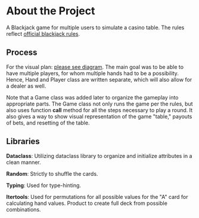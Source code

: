 <h1>About the Project</h1>

A Blackjack game for multiple users to simulate a casino table. The rules reflect <a href="https://www.officialgamerules.org/blackjack">official blackjack rules</a>.

<h2>Process</h2>

For the visual plan: <a href="https://github.com/Abalayants/PersonalProjects/blob/main/blackjack%20diagram.png">please see diagram</a>. The main goal was to be able to have multiple players, for whom multiple hands had to be a possibility. Hence, Hand and Player class are written separate, which will also allow for a dealer as well. 

Note that a Game class was added later to organize the gameplay into appropriate parts. The Game class not only runs the game per the rules, but also uses function __call__ method for all the steps necessary to play a round. It also gives a way to show visual representation of the game "table," payouts of bets, and resetting of the table.

<h2>Libraries</h2>

<b>Dataclass</b>: Utilizing dataclass library to organize and initialize attributes in a clean manner.

<b>Random</b>: Strictly to shuffle the cards.

<b>Typing</b>: Used for type-hinting.

<b>Itertools</b>: Used for permutations for all possible values for the "A" card for calculating hand values. Product to create full deck from possible combinations.

